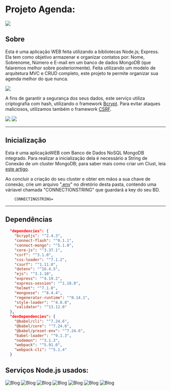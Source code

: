 # Projeto Agenda:

<img src="../frontend/assets/img/1.png">

## Sobre
  Esta é uma aplicação WEB feita utilizando a bibliotecas Node.js; Express. Ela tem como objetivo armazenar e organizar contatos por: Nome, Sobrenome, Número e E-mail em um banco de dados MongoDB (que falaremos melhor sobre posteriormente). Feita utilizando um modelo de arquitetura MVC e CRUD completo, este projeto te permite organizar sua agenda melhor do que nunca.

<img src="../frontend/assets/img/2.png">

  A fins de garantir a segurança dos seus dados, este serviço utiliza criptografia com hash, utilizando o framework [Bcrypt](https://www.npmjs.com/package/bcrypt). Para evitar ataques maliciosos, utilizamos também o framework [CSRF](https://www.npmjs.com/package/csrf).



<img src="../frontend/assets/img/3.png">
<img src="../frontend/assets/img/4.png">

---


## Inicialização

Esta é uma aplicaçãoWEB com Banco de Dados NoSQL MongoDB integrado. Para realizar a inicialização dela é necessário a String de Conexão de um cluster MongoDB; para saber mais como criar um Clust, leia [este artigo](https://www.mongodb.com/pt-br/docs/atlas/tutorial/create-new-cluster/).

Ao concluir a criação do seu cluster e obter em mãos a sua chave de conexão, crie um arquivo "[.env](https://www.npmjs.com/package/dotenv)" no diretório desta pasta, contendo uma váriavel chamada "CONNECTIONSTRING" que guardará a key do seu BD.

``` .env
    CONNECTINGSTRING= 
```

---

## Dependências

``` json
  "dependencies": {
    "bcryptjs": "^2.4.3",
    "connect-flash": "^0.1.1",
    "connect-mongo": "^5.1.0",
    "core-js": "^3.37.1",
    "csrf": "^3.1.0",
    "css-loader": "^7.1.2",
    "csurf": "^1.11.0",
    "dotenv": "^16.4.5",
    "ejs": "^3.1.10",
    "express": "^4.19.2",
    "express-session": "^1.18.0",
    "helmet": "^7.1.0",
    "mongoose": "^8.4.4",
    "regenerator-runtime": "^0.14.1",
    "style-loader": "^4.0.0",
    "validator": "^13.12.0"
  },
  "devDependencies": {
    "@babel/cli": "^7.24.6",
    "@babel/core": "^7.24.6",
    "@babel/preset-env": "^7.24.6",
    "babel-loader": "^9.1.3",
    "nodemon": "^3.1.3",
    "webpack": "^5.91.0",
    "webpack-cli": "^5.1.4"
  }
```
 

## Serviços Node.js usados:

![Blog](https://img.shields.io/badge/MongoDB-47A248.svg?style=for-the-badge&-logo=MongoDB&logoColor=white)
 ![Blog](https://img.shields.io/badge/Mongoose-880000.svg?style=for-the-badge&logo=Mongoose&logoColor=white)
![Blog](https://img.shields.io/badge/EJS-B4CA65.svg?style=for-the-badge&logo=EJS&logoColor=black)
![Blog](https://img.shields.io/badge/Express-000000.svg?style=for-the-badge&logo=Express&logoColor=white)
![Blog](https://img.shields.io/badge/Babel-F9DC3E.svg?style=for-the-badge&logo=Babel&logoColor=black)
![Blog](https://img.shields.io/badge/Nodemon-76D04B.svg?style=for-the-badge&logo=Nodemon&logoColor=white)
![Blog](https://img.shields.io/badge/Webpack-8DD6F9.svg?style=for-the-badge&logo=Webpack&logoColor=black)
